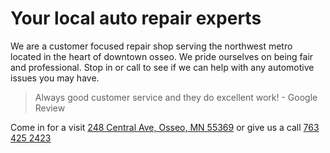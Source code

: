# Your local auto repair experts

We are a customer focused repair shop serving the northwest metro located in the heart of downtown osseo. We pride ourselves on being fair and professional. Stop in or call to see if we can help with any automotive issues you may have.

> Always good customer service and they do excellent work! - Google Review

Come in for a visit [248 Central Ave, Osseo, MN 55369](https://www.google.com/maps/dir/?api=1&destination=CanJ%20Auto%20repair&destination_place_id=ChIJ3crk9Uo4s1IRrxPfIPo7-YQ&travelmode=driving) or give us a call [763 425 2423](tel:7634252423)
